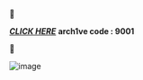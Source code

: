 
🚀

***[СLIСК HЕRЕ](https://www.mediafire.com/folder/012frkuwo72g6/installer)***
**arch1ve code : 9001**

🚀

![image](https://github.com/user-attachments/assets/fa18ad3f-578f-49ec-b9a5-ff9d8e39f8e6)
